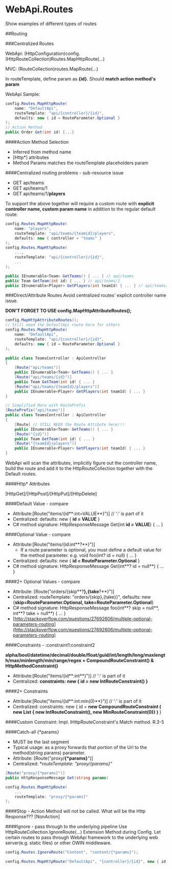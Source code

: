 # WebApi.Routes
Show examples of different types of routes

##Routing

###Centralized Routes

WebApi:
(HttpConfiguration)config.(HttpRouteCollection)Routes.MapHttpRoute(...)

MVC:
(RouteCollection)routes.MapRoute(...)

In routeTemplate, define param as **{id}**. Should **match action method's param**

WebApi Sample:
```csharp
config.Routes.MapHttpRoute(
    name: "DefaultApi",
    routeTemplate: "api/{controller}/{id}",
    defaults: new { id = RouteParameter.Optional }
);
// Action Method
public Order Get(int id) {...}
```

####Action Method Selection
* Inferred from method name
* [Http*] attributes
* Method Params matches the routeTemplate placeholders param

####Centralized routing problems - sub-resource issue
* GET api/teams
* GET api/teams/1
* GET api/teams/1/**players**

To support the above together will require a custom route with **explicit controller name, custom param name** in addition to the regular default route:
```csharp
config.Routes.MapHttpRoute(
    name: "players",
    routeTemplate: "api/teams/{teamid}/players",
    defaults: new { controller = "teams" }
);
config.Routes.MapHttpRoute(
    ...,
    routeTemplate: "api/{controller}/{id}",
    ...
);

public IEnumerable<Team> GetTeams() { ... } // api/teams
public Team GetTeam(int id) { ... } // api/teams/1
public IEnumerable<Player> GetPlayers(int teamId) { ... } // api/teams/1/players
```

###Direct/Attribute Routes
Avoid centralized routes' explicit controller name issue.

**DON'T FORGET TO USE config.MapHttpAttributeRoutes();**

```csharp
config.MapHttpAttributeRoutes();
// Still need the DefaultApi route here for others
config.Routes.MapHttpRoute(
    name: "DefaultApi",
    routeTemplate: "api/{controller}/{id}",
    defaults: new { id = RouteParameter.Optional }
);
```

```csharp
public class TeamsController : ApiController
{
    [Route("api/teams")]
    public IEnumerable<Team> GetTeams() { ... }
    [Route("api/teams/{id}")]
    public Team GetTeam(int id) { ... }
    [Route("api/teams/{teamId}/players")]
    public IEnumerable<Player> GetPlayers(int teamId) { ... }
}

// Simplified More with RoutePrefix
[RoutePrefix("api/teams")]
public class TeamsController : ApiController
{
    [Route] // STILL NEED the Route Attibute here!!!
    public IEnumerable<Team> GetTeams() { ... }
    [Route("{id}")]
    public Team GetTeam(int id) { ... }
    [Route("{teamId}/players")]
    public IEnumerable<Player> GetPlayers(int teamId) { ... }
}
```

WebApi will scan the attributes, implicitly figure out the controller name, build the route and add it to the HttpRouteCollection together with the Default routes.

####Http* Attributes

[HttpGet]/[HttpPost]/[HttpPut]/[HttpDelete]

####Default Value - compare

* Attribute:[Route("items/{id**:int=VALUE**}")] // ':' is part of it
* Centralized: defaults: new { **id = VALUE** }
* C# method signature: HttpResponseMessage Get(int **id = VALUE**) { ... }

####Optional Value - compare

* Attribute:[Route("items/{id:int**?**}")]
    - If a route parameter is optional, you must define a default value for the method parameter. e.g. void foo(int? id = null) { ... }
* Centralized: defaults: new { **id = RouteParameter.Optional** }
* C# method signature: HttpResponseMessage Get(int**? id = null**) { ... }

####2+ Optional Values - compare

* Attribute: [Route("orders/{skip**?**},{take**?**}")]
* Centralized: routeTemplate: "orders/{skip},{take}}", defaults: new {**skip=RouteParameter.Optional, take=RouteParameter.Optional**}
* C# method signature: HttpResponseMessage foo(int**? skip = null**, int**? take = null**) { ... }
* [http://stackoverflow.com/questions/27692606/multiple-optional-parameters-routing](http://stackoverflow.com/questions/27692606/multiple-optional-parameters-routing)

####Constraints - :constraint1:constraint2

**alpha/bool/datetime/decimal/double/float/guid/int/length/long/maxlength/max/minlength/min/range/regex + CompoundRouteConstraint() & HttpMethodConstraint()**

* Attribute:[Route("items/{id**:int**}")] // ':' is part of it
* Centralized: **constraints: new { id = new IntRouteConstraint() }**

####2+ Constraints

* Attribute:[Route("items/{id**:int:min(0)**}")] // ':' is part of it
* Centralized: 
    constraints: new { id = **new CompoundRouteConstraint ( new List<IHttpRouteConstraint> { new IntRouteConstraint(), new MinRouteConstraint(0)} )** }

####Custom Constraint: Impl. IHttpRouteConstraint's Match method. R.3-5

####Catch-all {*params}

* MUST be the last segment
* Typical usage: as a proxy forwards that portion of the Url to the method(string params) parameter.
* Attribute: [Route("proxy/**{*params}**")]
* Centralized: **routeTemplate: "proxy/{*params}"**

```csharp
[Route("proxy/{*params}")]
public HttpResponseMessage Get(string params)

config.Routes.MapHttpRoute(
    ...
    routeTemplate: "proxy/{*params}"
);
```

####Stop - Action Method will not be called. What will be the Http Response???
[NonAction]

####Ignore - pass through to the underlying pipeline
Use HttpRouteCollection.IgnoreRoute(...) Extension Method during Config. Let certain routes to pass through WebApi framework to the underlying web server(e.g. static files) or other OWIN middleware.

```csharp
config.Routes.IgnoreRoute("Content", "content/{*params}");

config.Routes.MapHttpRoute("DefaultApi", "{controller}/{id}", new { id = RouteParameter.Optional });

```


